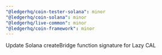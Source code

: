 ```yaml
---
"@ledgerhq/coin-tester-solana": minor
"@ledgerhq/coin-solana": minor
"@ledgerhq/live-common": minor
"@ledgerhq/coin-framework": minor
---
```


Update Solana createBridge function signature for Lazy CAL

